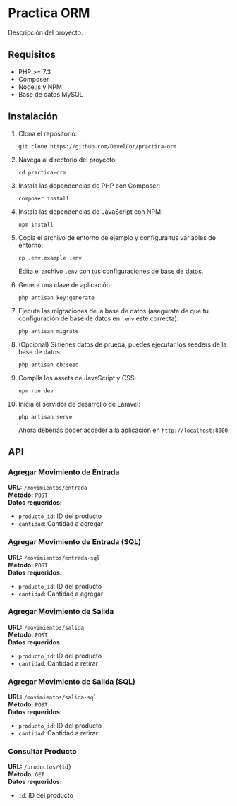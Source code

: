 # Practica ORM

Descripción del proyecto.

## Requisitos

- PHP >= 7.3
- Composer
- Node.js y NPM
- Base de datos MySQL

## Instalación

1. Clona el repositorio:
    ```
    git clone https://github.com/DevelCor/practica-orm
    ```

2. Navega al directorio del proyecto:
    ```
    cd practica-orm
    ```

3. Instala las dependencias de PHP con Composer:
    ```
    composer install
    ```

4. Instala las dependencias de JavaScript con NPM:
    ```
    npm install
    ```

5. Copia el archivo de entorno de ejemplo y configura tus variables de entorno:
    ```
    cp .env.example .env
    ```
   Edita el archivo `.env` con tus configuraciones de base de datos.

6. Genera una clave de aplicación:
    ```
    php artisan key:generate
    ```

7. Ejecuta las migraciones de la base de datos (asegúrate de que tu configuración de base de datos en `.env` esté correcta):
    ```
    php artisan migrate
    ```

8. (Opcional) Si tienes datos de prueba, puedes ejecutar los seeders de la base de datos:
    ```
    php artisan db:seed
    ```

9. Compila los assets de JavaScript y CSS:
    ```
    npm run dev
    ```

10. Inicia el servidor de desarrollo de Laravel:
    ```
    php artisan serve
    ```
    Ahora deberías poder acceder a la aplicación en `http://localhost:8000`.

## API

### Agregar Movimiento de Entrada

**URL:** `/movimientos/entrada`  
**Método:** `POST`  
**Datos requeridos:**
- `producto_id`: ID del producto
- `cantidad`: Cantidad a agregar

### Agregar Movimiento de Entrada (SQL)

**URL:** `/movimientos/entrada-sql`  
**Método:** `POST`  
**Datos requeridos:**
- `producto_id`: ID del producto
- `cantidad`: Cantidad a agregar

### Agregar Movimiento de Salida

**URL:** `/movimientos/salida`  
**Método:** `POST`  
**Datos requeridos:**
- `producto_id`: ID del producto
- `cantidad`: Cantidad a retirar

### Agregar Movimiento de Salida (SQL)

**URL:** `/movimientos/salida-sql`  
**Método:** `POST`  
**Datos requeridos:**
- `producto_id`: ID del producto
- `cantidad`: Cantidad a retirar

### Consultar Producto

**URL:** `/productos/{id}`  
**Método:** `GET`  
**Datos requeridos:**
- `id`: ID del producto